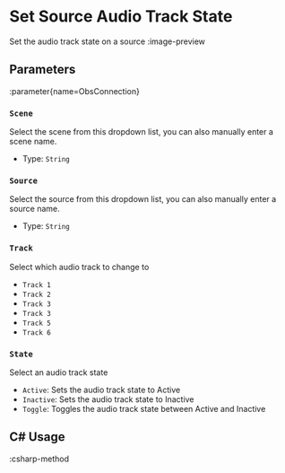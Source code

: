 # Set Source Audio Track State
Set the audio track state on a source
:image-preview

## Parameters
:parameter{name=ObsConnection}

### `Scene`
Select the scene from this dropdown list, you can also manually enter a scene name.

- Type: `String`

### `Source`
Select the source from this dropdown list, you can also manually enter a source name.

- Type: `String`

### `Track`
Select which audio track to change to

- `Track 1`
- `Track 2`
- `Track 3`
- `Track 3`
- `Track 5`
- `Track 6`

### `State`
Select an audio track state

- `Active`: Sets the audio track state to Active
- `Inactive`: Sets the audio track state to Inactive
- `Toggle`: Toggles the audio track state between Active and Inactive

## C# Usage
:csharp-method